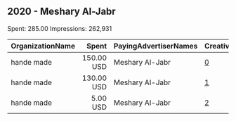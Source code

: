 ## 2020 - Meshary Al-Jabr 
Spent: 285.00
Impressions: 262,931

|OrganizationName|Spent|PayingAdvertiserNames|CreativeUrls|Impressions|Genders|AgeBrackets|CountryCodes|BillingAddresses|CandidateBallotInformation|
|:---|---:|:---|:---|---:|:---|:---|:---|:---|:---|
|hande made|150.00 USD|Meshary Al-Jabr|[0](https://www.snap.com/political-ads/asset/120361a03c61f968a5efa7179cc082082d39b8e940a3b3c06db7b71f29469945?mediaType=jpeg)|161,553|||kuwait|"alkuwait,alahmadi,2563,KW"|Meshary|
|hande made|130.00 USD|Meshary Al-Jabr|[1](https://www.snap.com/political-ads/asset/50430a369e373d3678495ecf92a65609c5f312c484a254c9991874e2d2c10eaa?mediaType=jpeg)|96,906|||kuwait|"alkuwait,alahmadi,2563,KW"|Mishary|
|hande made|5.00 USD|Meshary Al-Jabr|[2](https://www.snap.com/political-ads/asset/28d653f4dd6683d40b3f5999ae41ad5434e295e46739347b7f49a3e84dfba02f?mediaType=jpeg)|4,472|||kuwait|"alkuwait,alahmadi,2563,KW"|Mishary|
